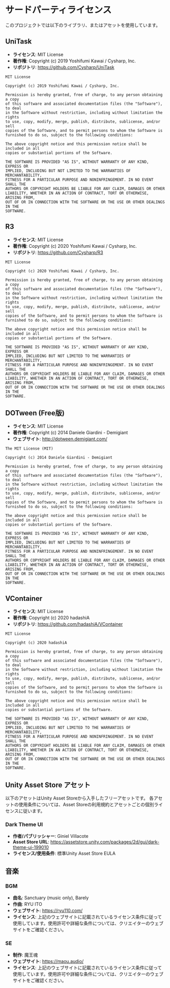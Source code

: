 # サードパーティライセンス

このプロジェクトでは以下のライブラリ、またはアセットを使用しています。

## UniTask

- **ライセンス**: MIT License
- **著作権**: Copyright (c) 2019 Yoshifumi Kawai / Cysharp, Inc.
- **リポジトリ**: https://github.com/Cysharp/UniTask

```
MIT License

Copyright (c) 2019 Yoshifumi Kawai / Cysharp, Inc.

Permission is hereby granted, free of charge, to any person obtaining a copy
of this software and associated documentation files (the "Software"), to deal
in the Software without restriction, including without limitation the rights
to use, copy, modify, merge, publish, distribute, sublicense, and/or sell
copies of the Software, and to permit persons to whom the Software is
furnished to do so, subject to the following conditions:

The above copyright notice and this permission notice shall be included in all
copies or substantial portions of the Software.

THE SOFTWARE IS PROVIDED "AS IS", WITHOUT WARRANTY OF ANY KIND, EXPRESS OR
IMPLIED, INCLUDING BUT NOT LIMITED TO THE WARRANTIES OF MERCHANTABILITY,
FITNESS FOR A PARTICULAR PURPOSE AND NONINFRINGEMENT. IN NO EVENT SHALL THE
AUTHORS OR COPYRIGHT HOLDERS BE LIABLE FOR ANY CLAIM, DAMAGES OR OTHER
LIABILITY, WHETHER IN AN ACTION OF CONTRACT, TORT OR OTHERWISE, ARISING FROM,
OUT OF OR IN CONNECTION WITH THE SOFTWARE OR THE USE OR OTHER DEALINGS IN THE
SOFTWARE.
```

## R3

- **ライセンス**: MIT License
- **著作権**: Copyright (c) 2020 Yoshifumi Kawai / Cysharp, Inc.
- **リポジトリ**: https://github.com/Cysharp/R3

```
MIT License

Copyright (c) 2020 Yoshifumi Kawai / Cysharp, Inc.

Permission is hereby granted, free of charge, to any person obtaining a copy
of this software and associated documentation files (the "Software"), to deal
in the Software without restriction, including without limitation the rights
to use, copy, modify, merge, publish, distribute, sublicense, and/or sell
copies of the Software, and to permit persons to whom the Software is
furnished to do so, subject to the following conditions:

The above copyright notice and this permission notice shall be included in all
copies or substantial portions of the Software.

THE SOFTWARE IS PROVIDED "AS IS", WITHOUT WARRANTY OF ANY KIND, EXPRESS OR
IMPLIED, INCLUDING BUT NOT LIMITED TO THE WARRANTIES OF MERCHANTABILITY,
FITNESS FOR A PARTICULAR PURPOSE AND NONINFRINGEMENT. IN NO EVENT SHALL THE
AUTHORS OR COPYRIGHT HOLDERS BE LIABLE FOR ANY CLAIM, DAMAGES OR OTHER
LIABILITY, WHETHER IN AN ACTION OF CONTRACT, TORT OR OTHERWISE, ARISING FROM,
OUT OF OR IN CONNECTION WITH THE SOFTWARE OR THE USE OR OTHER DEALINGS IN THE
SOFTWARE.
```

## DOTween (Free版)

- **ライセンス**: MIT License
- **著作権**: Copyright (c) 2014 Daniele Giardini - Demigiant
- **ウェブサイト**: http://dotween.demigiant.com/

```
The MIT License (MIT)

Copyright (c) 2014 Daniele Giardini - Demigiant

Permission is hereby granted, free of charge, to any person obtaining a copy
of this software and associated documentation files (the "Software"), to deal
in the Software without restriction, including without limitation the rights
to use, copy, modify, merge, publish, distribute, sublicense, and/or sell
copies of the Software, and to permit persons to whom the Software is
furnished to do so, subject to the following conditions:

The above copyright notice and this permission notice shall be included in all
copies or substantial portions of the Software.

THE SOFTWARE IS PROVIDED "AS IS", WITHOUT WARRANTY OF ANY KIND, EXPRESS OR
IMPLIED, INCLUDING BUT NOT LIMITED TO THE WARRANTIES OF MERCHANTABILITY,
FITNESS FOR A PARTICULAR PURPOSE AND NONINFRINGEMENT. IN NO EVENT SHALL THE
AUTHORS OR COPYRIGHT HOLDERS BE LIABLE FOR ANY CLAIM, DAMAGES OR OTHER
LIABILITY, WHETHER IN AN ACTION OF CONTRACT, TORT OR OTHERWISE, ARISING FROM,
OUT OF OR IN CONNECTION WITH THE SOFTWARE OR THE USE OR OTHER DEALINGS IN THE
SOFTWARE.
```

## VContainer

- **ライセンス**: MIT License
- **著作権**: Copyright (c) 2020 hadashiA
- **リポジトリ**: https://github.com/hadashiA/VContainer

```
MIT License

Copyright (c) 2020 hadashiA

Permission is hereby granted, free of charge, to any person obtaining a copy
of this software and associated documentation files (the "Software"), to deal
in the Software without restriction, including without limitation the rights
to use, copy, modify, merge, publish, distribute, sublicense, and/or sell
copies of the Software, and to permit persons to whom the Software is
furnished to do so, subject to the following conditions:

The above copyright notice and this permission notice shall be included in all
copies or substantial portions of the Software.

THE SOFTWARE IS PROVIDED "AS IS", WITHOUT WARRANTY OF ANY KIND, EXPRESS OR
IMPLIED, INCLUDING BUT NOT LIMITED TO THE WARRANTIES OF MERCHANTABILITY,
FITNESS FOR A PARTICULAR PURPOSE AND NONINFRINGEMENT. IN NO EVENT SHALL THE
AUTHORS OR COPYRIGHT HOLDERS BE LIABLE FOR ANY CLAIM, DAMAGES OR OTHER
LIABILITY, WHETHER IN AN ACTION OF CONTRACT, TORT OR OTHERWISE, ARISING FROM,
OUT OF OR IN CONNECTION WITH THE SOFTWARE OR THE USE OR OTHER DEALINGS IN THE
SOFTWARE.
```

## Unity Asset Store アセット

以下のアセットはUnity Asset Storeから入手したフリーアセットです。
各アセットの使用条件については、Asset Storeの利用規約とアセットごとの個別ライセンスに従います。

### Dark Theme UI

- **作者/パブリッシャー**: Giniel Villacote
- **Asset Store URL**: https://assetstore.unity.com/packages/2d/gui/dark-theme-ui-199010
- **ライセンス/使用条件**: 標準Unity Asset Store EULA

## 音楽

### BGM

- **曲名**: Sanctuary (music only), Barely
- **作曲**: RYU ITO
- **ウェブサイト**: https://ryu110.com/
- **ライセンス**: 上記のウェブサイトに記載されているライセンス条件に従って使用しています。使用許可や詳細な条件については、クリエイターのウェブサイトをご確認ください。

### SE

- **制作**: 魔王魂
- **ウェブサイト**: https://maou.audio/
- **ライセンス**: 上記のウェブサイトに記載されているライセンス条件に従って使用しています。使用許可や詳細な条件については、クリエイターのウェブサイトをご確認ください。
